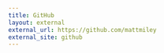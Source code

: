 ```yaml
---
title: GitHub
layout: external
external_url: https://github.com/mattmiley
external_site: github
---
```

<!-- ---
title: External Posts in Jekyll
layout: post
external_url: https://thoughtbot.com/blog/post/12345/external-posts-in-jekyll
external_site: thoughtbot
--- -->